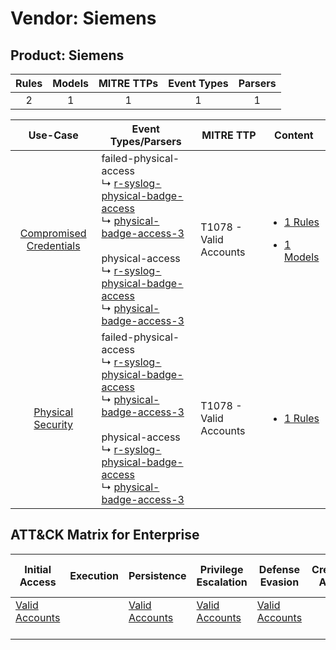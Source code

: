 Vendor: Siemens
===============
Product: Siemens
----------------
| Rules | Models | MITRE TTPs | Event Types | Parsers |
|:-----:|:------:|:----------:|:-----------:|:-------:|
|   2   |   1    |     1      |      1      |    1    |

|                                  Use-Case                                  | Event Types/Parsers                                                                                                                                                                                                                                                                                                                                                                                                     | MITRE TTP                  | Content                                                                                                            |
|:--------------------------------------------------------------------------:| ----------------------------------------------------------------------------------------------------------------------------------------------------------------------------------------------------------------------------------------------------------------------------------------------------------------------------------------------------------------------------------------------------------------------- | -------------------------- | ------------------------------------------------------------------------------------------------------------------ |
| [Compromised Credentials](../../../UseCases/uc_compromised_credentials.md) |  failed-physical-access<br> ↳ [r-syslog-physical-badge-access](Parsers/parserContent_r-syslog-physical-badge-access.md)<br> ↳ [physical-badge-access-3](Parsers/parserContent_physical-badge-access-3.md)<br><br> physical-access<br> ↳ [r-syslog-physical-badge-access](Parsers/parserContent_r-syslog-physical-badge-access.md)<br> ↳ [physical-badge-access-3](Parsers/parserContent_physical-badge-access-3.md)<br> | T1078 - Valid Accounts<br> | [<ul><li>1 Rules</li></ul><ul><li>1 Models</li></ul>](Rules_Models/r_m_siemens_siemens_Compromised_Credentials.md) |
|       [Physical Security](../../../UseCases/uc_physical_security.md)       |  failed-physical-access<br> ↳ [r-syslog-physical-badge-access](Parsers/parserContent_r-syslog-physical-badge-access.md)<br> ↳ [physical-badge-access-3](Parsers/parserContent_physical-badge-access-3.md)<br><br> physical-access<br> ↳ [r-syslog-physical-badge-access](Parsers/parserContent_r-syslog-physical-badge-access.md)<br> ↳ [physical-badge-access-3](Parsers/parserContent_physical-badge-access-3.md)<br> | T1078 - Valid Accounts<br> | [<ul><li>1 Rules</li></ul>](Rules_Models/r_m_siemens_siemens_Physical_Security.md)                                 |

ATT&CK Matrix for Enterprise
----------------------------
| Initial Access                                                      | Execution | Persistence                                                         | Privilege Escalation                                                | Defense Evasion                                                     | Credential Access | Discovery | Lateral Movement | Collection | Command and Control | Exfiltration | Impact |
| ------------------------------------------------------------------- | --------- | ------------------------------------------------------------------- | ------------------------------------------------------------------- | ------------------------------------------------------------------- | ----------------- | --------- | ---------------- | ---------- | ------------------- | ------------ | ------ |
| [Valid Accounts](https://attack.mitre.org/techniques/T1078)<br><br> |           | [Valid Accounts](https://attack.mitre.org/techniques/T1078)<br><br> | [Valid Accounts](https://attack.mitre.org/techniques/T1078)<br><br> | [Valid Accounts](https://attack.mitre.org/techniques/T1078)<br><br> |                   |           |                  |            |                     |              |        |